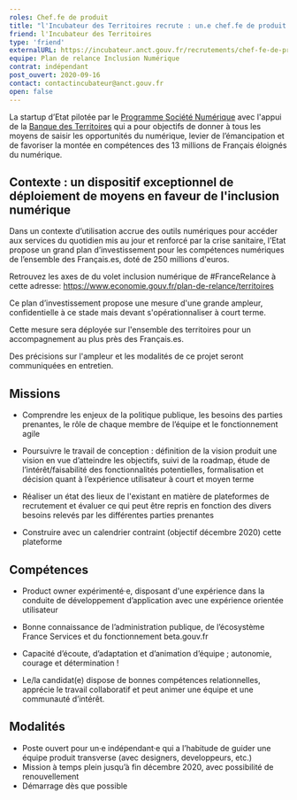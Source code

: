 ```yaml
---
roles: Chef.fe de produit
title: "l'Incubateur des Territoires recrute : un.e chef.fe de produit pour le plan de relance Inclusion Numérique"
friend: l'Incubateur des Territoires
type: 'friend'
externalURL: https://incubateur.anct.gouv.fr/recrutements/chef-fe-de-produit/
equipe: Plan de relance Inclusion Numérique
contrat: indépendant
post_ouvert: 2020-09-16
contact: contactincubateur@anct.gouv.fr
open: false
---
```


La startup d’Etat  pilotée par le [Programme Société Numérique](https://societenumerique.gouv.fr) avec l'appui de la [Banque des Territoires](https://www.banquedesterritoires.fr/) qui a pour objectifs de donner à tous les moyens de saisir les opportunités du numérique, levier de l’émancipation et de favoriser la montée en compétences des 13 millions de Français éloignés du numérique.


## Contexte : un dispositif exceptionnel de déploiement de moyens en faveur de l'inclusion numérique

Dans un contexte d’utilisation accrue des outils numériques pour accéder aux services du quotidien mis au jour et renforcé par la crise sanitaire, l’Etat propose un grand plan d’investissement pour les compétences numériques de l’ensemble des Français.es, doté de 250 millions d'euros. 

Retrouvez les axes de du volet inclusion numérique de #FranceRelance à cette adresse: https://www.economie.gouv.fr/plan-de-relance/territoires

Ce plan d’investissement propose une mesure d'une grande ampleur, confidentielle à ce stade mais devant s'opérationnaliser à court terme. 


Cette mesure sera déployée sur l'ensemble des territoires pour un accompagnement au plus près des Français.es. 

Des précisions sur l'ampleur et les modalités de ce projet seront communiquées en entretien.

## Missions

- Comprendre les enjeux de la politique publique, les besoins des parties prenantes, le rôle de chaque membre de l’équipe et le fonctionnement agile

- Poursuivre le travail de conception : définition de la vision produit une vision en vue d’atteindre les objectifs, suivi de la roadmap, étude de l’intérêt/faisabilité des fonctionnalités potentielles, formalisation et décision quant à l’expérience utilisateur à court et moyen terme 

- Réaliser un état des lieux de l'existant en matière de plateformes de recrutement et évaluer ce qui peut être repris en fonction des divers besoins relevés par les différentes parties prenantes

- Construire avec un calendrier contraint (objectif décembre 2020) cette plateforme


## Compétences

- Product owner expérimenté·e, disposant d'une expérience dans la conduite de développement d’application avec une expérience orientée utilisateur

- Bonne connaissance de l’administration publique, de l’écosystème France Services et du fonctionnement beta.gouv.fr

- Capacité d’écoute, d’adaptation et d’animation d’équipe ; autonomie, courage et détermination !

- Le/la candidat(e) dispose de bonnes compétences relationnelles, apprécie le travail collaboratif et peut animer une équipe et une communauté d’intérêt.


## Modalités

- Poste ouvert pour un·e indépendant·e qui a l’habitude de guider une équipe produit transverse (avec designers, developpeurs, etc.)
- Mission à temps plein jusqu’à fin décembre 2020, avec possibilité de renouvellement
- Démarrage dès que possible
